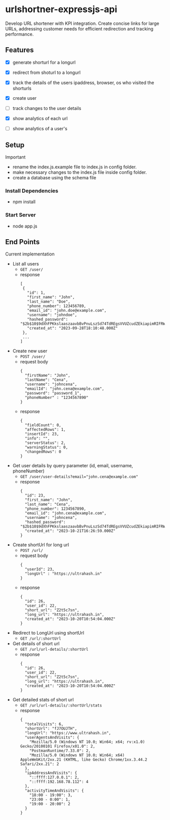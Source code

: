 # urlshortner-expressjs-api
Develop URL shortener with KPI integration. Create concise links for large URLs, addressing customer needs for efficient redirection and tracking performance.

 ## Features
 - [x] generate shorturl for a longurl
 - [x] redirect from shoturl to a longurl
 - [x] track the details of the users ipaddress, browser, os who visited the shorturls
 - [x] create user
 - [ ] track changes to the user details
 - [x] show analytics of each url
 - [ ] show analytics of a user's 


## Setup
> [!important]
> - rename the index.js.example file to index.js in config folder.
> - make necessary changes to the index.js file inside config folder.
> - create a database using the schema file

### Install Dependencies
- npm install

### Start Server
- node app.js


## End Points
Current implementation 

- List all users
  - `GET /user/`
  - response
    ```
    [
     {
       "id": 1,
       "first_name": "John",
       "last_name": "Doe",
       "phone_number": 123456789,
       "email_id": "john.doe@example.com",
       "username": "johndoe",
       "hashed_password": "$2b$10$9dXhFPKkslaaszaavbBvPnuLszSd74TdREgsVVUZcudZEkiapimRIFRW",
       "created_at": "2023-09-28T18:10:48.000Z"
     },
     ...
    ]
    ```
- Create new user
  - `POST /user/`
  - request body
    ```
    {
      "firstName": "John",
      "lastName": "Cena",
      "username": "johncena",
      "emailId": "john.cena@example.com",
      "password": "password_1",
      "phoneNumber" : "1234567890"
    }
    ```
  - response
    ```
    {
      "fieldCount": 0,
      "affectedRows": 1,
      "insertId": 23,
      "info": "",
      "serverStatus": 2,
      "warningStatus": 0,
      "changedRows": 0
    }
    ```
- Get user details by query parameter (id, email, username, phoneNumber) 
  - `GET /user/user-details?email="john.cena@example.com"`
  - response
    ```
    {
      "id": 23,
      "first_name": "John",
      "last_name": "Cena",
      "phone_number": 1234567890,
      "email_id": "john.cena@example.com",
      "username": "johncena",
      "hashed_password": "$2b$10$9dXhFPKkslaaszaavbBvPnuLszSd74TdREgsVVUZcudZEkiapimRIFRW",
      "created_at": "2023-10-21T16:26:59.000Z"
    }
    ```
- Create shortUrl for long url
  - `POST /url/`
  - request body
    ```
    {
      "userId": 23,
      "longUrl" : "https://ultrahash.in"
    }
    ```
  - response
    ```
    {
      "id": 26,
      "user_id": 22,
      "short_url": "Z2t5c7sn",
      "long_url": "https://ultrahash.in",
      "created_at": "2023-10-20T10:54:04.000Z"
    }
    ```
- Redirect to LongUrl using shortUrl
  - `GET /url/:shortUrl`
- Get details of short url
  - `GET /url/url-details/:shortUrl`
  - response
    ```
    {
      "id": 26,
      "user_id": 22,
      "short_url": "Z2t5c7sn",
      "long_url": "https://ultrahash.in",
      "created_at": "2023-10-20T10:54:04.000Z"
    }
    ```
- Get detailed stats of short url
  - `GET /url/url-details/:shortUrl/stats`
  - response
    ```
    {
      "totalVisits": 6,
      "shortUrl": "fJ7OUJTH",
      "longUrl": "https://www.ultrahash.in",
      "userAgentsAndVisits": {
        "Mozilla/5.0 (Windows NT 10.0; Win64; x64; rv:x1.0) Gecko/20100101 Firefox/x01.0": 2,
        "PostmanRuntime/7.33.0": 2,
        "Mozilla/5.0 (Windows NT 10.0; Win64; x64) AppleWebKit/2xx.21 (KHTML, like Gecko) Chrome/1xx.3.44.2 Safari/2xx.21": 2
      },
      "ipAddressAndVisits": {
        "::ffff:127.0.0.1": 2,
        "::ffff:192.168.78.112": 4
      },
      "activityTimeAndVisits": {
        "18:00 - 19:00": 3,
        "23:00 - 0:00": 1,
        "19:00 - 20:00": 2
      }
    }
    ```
